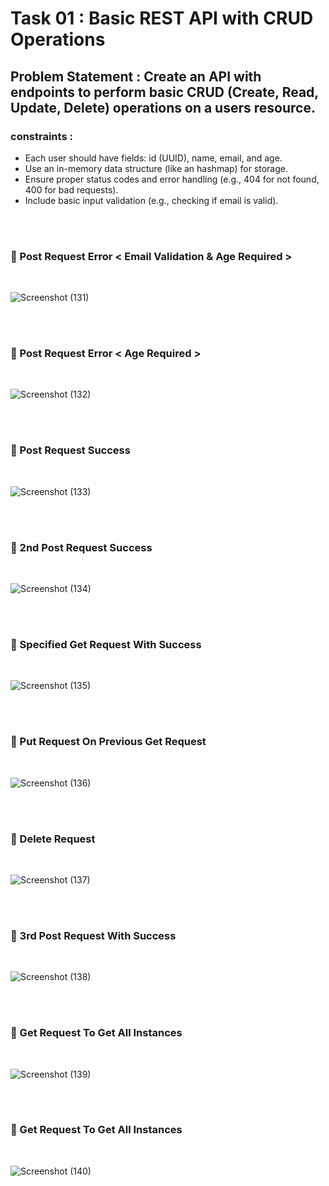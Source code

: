 # Task 01 : Basic REST API with CRUD Operations
## Problem Statement : Create an API with endpoints to perform basic CRUD (Create, Read, Update, Delete) operations on a users resource.
### constraints : 
- Each user should have fields: id (UUID), name, email, and age.
- Use an in-memory data structure (like an hashmap) for storage.
- Ensure proper status codes and error handling (e.g., 404 for not found, 400 for bad requests).
- Include basic input validation (e.g., checking if email is valid).

<br/> <br/>

### 📌 Post Request Error  < Email Validation & Age Required > 
<br/>

![Screenshot (131)](https://github.com/user-attachments/assets/c27c9f11-6aca-4947-be64-2d8ee4d110df)

<br/> <br/>

### 📌 Post Request Error  < Age Required >
<br/>

![Screenshot (132)](https://github.com/user-attachments/assets/e819eddb-9533-4069-aeec-3988963f8fde)

<br/> <br/>

### 📌 Post Request Success 
<br/>

![Screenshot (133)](https://github.com/user-attachments/assets/58370b71-07de-4cf4-a4bf-59a745f92f95)

<br/> <br/>

### 📌 2nd Post Request Success 
<br/>

![Screenshot (134)](https://github.com/user-attachments/assets/e46f2848-f66a-4b0a-be55-c3b19d7b737b)

<br/> <br/>

### 📌 Specified Get Request With Success 
<br/>

![Screenshot (135)](https://github.com/user-attachments/assets/d46631f0-968a-47a9-991c-506e3636ee86)

<br/> <br/>

### 📌 Put Request On Previous Get Request 
<br/>

![Screenshot (136)](https://github.com/user-attachments/assets/de215fb2-4788-4e02-a022-daaa86ee32c0)

<br/> <br/>

### 📌 Delete Request 
<br/>

![Screenshot (137)](https://github.com/user-attachments/assets/1ecbec98-b524-429f-8e8e-580486620d8e)

<br/> <br/>

### 📌 3rd Post Request With Success 
<br/>

![Screenshot (138)](https://github.com/user-attachments/assets/a3f3a786-5b78-4fd2-b6d2-d854d4cb3ab2)

<br/> <br/>

### 📌 Get Request To Get All Instances 
<br/>

![Screenshot (139)](https://github.com/user-attachments/assets/f56b3462-3ca7-49f7-a80f-b29670189672)

<br/> <br/>

### 📌 Get Request To Get All Instances 
<br/>

![Screenshot (140)](https://github.com/user-attachments/assets/b421598d-ae45-4cb0-b829-2d6ab624f842)







